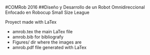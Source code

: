 #COMRob 2016
##Diseño y Desarrollo de un Robot Omnidireccional Enfocado en Robocup Small Size League

Proyect made with LaTex

- amrob.tex 	    the main LaTex file
- amrob.bib 	    for bibliografy
- Figures/      	dir where the images are
- amrob.pdf     	file generated with LaTex 



